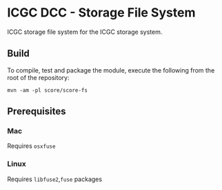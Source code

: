 ICGC DCC - Storage File System
===

ICGC storage file system for the ICGC storage system.

## Build

To compile, test and package the module, execute the following from the root of the repository:

```shell
mvn -am -pl score/score-fs
```

## Prerequisites

### Mac
Requires `osxfuse`

### Linux
Requires `libfuse2`,`fuse` packages


